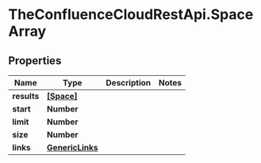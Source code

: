 # TheConfluenceCloudRestApi.SpaceArray

## Properties
Name | Type | Description | Notes
------------ | ------------- | ------------- | -------------
**results** | [**[Space]**](Space.md) |  | 
**start** | **Number** |  | 
**limit** | **Number** |  | 
**size** | **Number** |  | 
**links** | [**GenericLinks**](GenericLinks.md) |  | 
